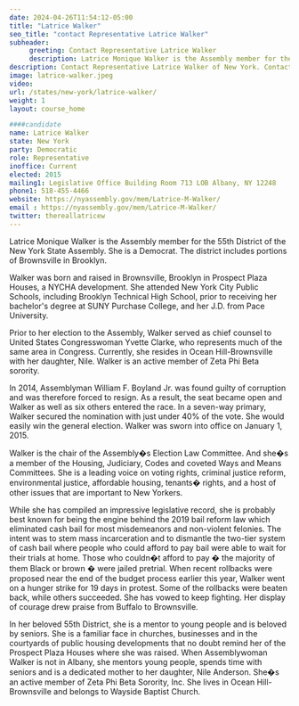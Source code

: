 ```yaml
---
date: 2024-04-26T11:54:12-05:00
title: "Latrice Walker"
seo_title: "contact Representative Latrice Walker"
subheader:
     greeting: Contact Representative Latrice Walker
     description: Latrice Monique Walker is the Assembly member for the 55th District of the New York State Assembly. She is a Democrat. The district includes portions of Brownsville in Brooklyn.
description: Contact Representative Latrice Walker of New York. Contact information for Latrice Walker includes email address, phone number, and mailing address.
image: latrice-walker.jpeg
video:
url: /states/new-york/latrice-walker/
weight: 1
layout: course_home

####candidate
name: Latrice Walker
state: New York
party: Democratic
role: Representative
inoffice: Current
elected: 2015
mailing1: Legislative Office Building Room 713 LOB Albany, NY 12248
phone1: 518-455-4466
website: https://nyassembly.gov/mem/Latrice-M-Walker/
email : https://nyassembly.gov/mem/Latrice-M-Walker/
twitter: thereallatricew
---
```

Latrice Monique Walker is the Assembly member for the 55th District of the New York State Assembly. She is a Democrat. The district includes portions of Brownsville in Brooklyn.

Walker was born and raised in Brownsville, Brooklyn in Prospect Plaza Houses, a NYCHA development. She attended New York City Public Schools, including Brooklyn Technical High School, prior to receiving her bachelor's degree at SUNY Purchase College, and her J.D. from Pace University.

Prior to her election to the Assembly, Walker served as chief counsel to United States Congresswoman Yvette Clarke, who represents much of the same area in Congress. Currently, she resides in Ocean Hill-Brownsville with her daughter, Nile. Walker is an active member of Zeta Phi Beta sorority.

In 2014, Assemblyman William F. Boyland Jr. was found guilty of corruption and was therefore forced to resign. As a result, the seat became open and Walker as well as six others entered the race. In a seven-way primary, Walker secured the nomination with just under 40% of the vote. She would easily win the general election. Walker was sworn into office on January 1, 2015.

Walker is the chair of the Assembly�s Election Law Committee. And she�s a member of the Housing, Judiciary, Codes and coveted Ways and Means Committees. She is a leading voice on voting rights, criminal justice reform, environmental justice, affordable housing, tenants� rights, and a host of other issues that are important to New Yorkers.

While she has compiled an impressive legislative record, she is probably best known for being the engine behind the 2019 bail reform law which eliminated cash bail for most misdemeanors and non-violent felonies. The intent was to stem mass incarceration and to dismantle the two-tier system of cash bail where people who could afford to pay bail were able to wait for their trials at home. Those who couldn�t afford to pay � the majority of them Black or brown � were jailed pretrial. When recent rollbacks were proposed near the end of the budget process earlier this year, Walker went on a hunger strike for 19 days in protest. Some of the rollbacks were beaten back, while others succeeded. She has vowed to keep fighting. Her display of courage drew praise from Buffalo to Brownsville.

In her beloved 55th District, she is a mentor to young people and is beloved by seniors. She is a familiar face in churches, businesses and in the courtyards of public housing developments that no doubt remind her of the Prospect Plaza Houses where she was raised. When Assemblywoman Walker is not in Albany, she mentors young people, spends time with seniors and is a dedicated mother to her daughter, Nile Anderson. She�s an active member of Zeta Phi Beta Sorority, Inc. She lives in Ocean Hill-Brownsville and belongs to Wayside Baptist Church.
